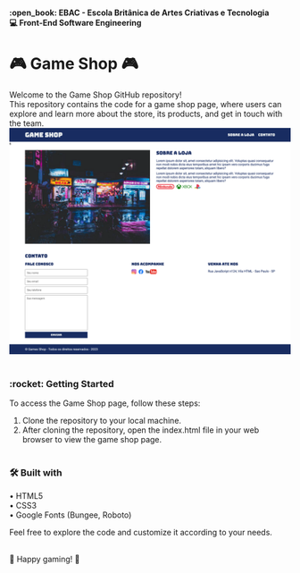 <h4>:open_book: EBAC - Escola Britânica de Artes Criativas e Tecnologia<br />
    💻 Front-End Software Engineering
</h4>

<h1>🎮 Game Shop 🎮</h1>
<p>
    Welcome to the Game Shop GitHub repository!<br />
    This repository contains the code for a game shop page, where users can explore and learn more about the store, its products, and get in touch with the team.
    <img src="images/gameshop.png" alt="Landing Page">
<br /><br />
</p>

<h3>:rocket: Getting Started</h3>
<p>
To access the Game Shop page, follow these steps:<br />

1. Clone the repository to your local machine.<br />
2. After cloning the repository, open the index.html file in your web browser to view the game shop page.<br /><br />
</p>

<h3>🛠 Built with </h3>
<p>
• HTML5<br />
• CSS3<br />
• Google Fonts (Bungee, Roboto)

Feel free to explore the code and customize it according to your needs.<br /><br />

👾 Happy gaming! 👾
</p>
